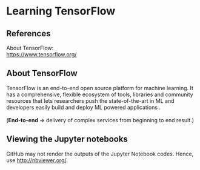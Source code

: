 
# Learning TensorFlow
## References
About TensorFlow:<br>https://www.tensorflow.org/
## About TensorFlow
TensorFlow is an end-to-end open source platform for machine learning. It has a comprehensive, flexible ecosystem of tools, libraries and community resources that lets researchers push the state-of-the-art in ML and developers easily build and deploy ML powered applications .
<br><br>
(**End-to-end** => delivery of complex services from beginning to end result.)

## Viewing the Jupyter notebooks
GitHub may not render the outputs of the Jupyter Notebook codes. Hence, use http://nbviewer.org/.
